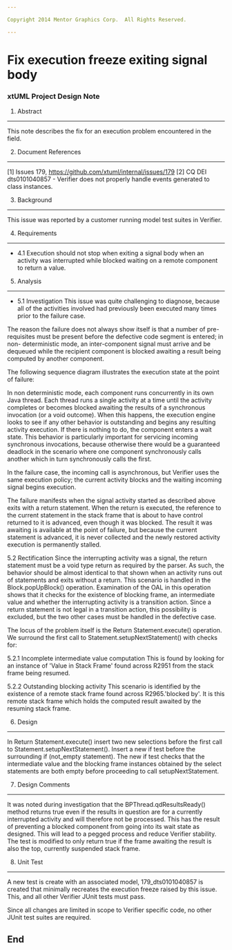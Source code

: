 ```yaml
---

Copyright 2014 Mentor Graphics Corp.  All Rights Reserved.

---
```


# Fix execution freeze exiting signal body
### xtUML Project Design Note

1. Abstract
-----------
This note describes the fix for an execution problem encountered in the field.

2. Document References
----------------------
[1] Issues 179, https://github.com/xtuml/internal/issues/179
[2] CQ DEI dts0101040857 - Verifier does not properly handle events generated to
    class instances.

3. Background
-------------
This issue was reported by a customer running model test suites in Verifier.

4. Requirements
---------------
* 4.1 Execution should not stop when exiting a signal body when an activity was
interrupted while blocked waiting on a remote component to return a value.

5. Analysis
-----------
* 5.1 Investigation
This issue was quite challenging to diagnose, because all of the activities
involved had previously been executed many times prior to the failure case.

The reason the failure does not always show itself is that a number of pre-
requisites must be present before the defective code segment is entered; in non-
deterministic mode, an inter-component signal must arrive and be dequeued while
the recipient component is blocked awaiting a result being computed by another
component.

The following sequence diagram illustrates the execution state at the point of
failure:

<TBD>

In non deterministic mode, each component runs concurrently in its own Java
thread. Each thread runs a single activity at a time until the activity
completes or becomes blocked awaiting the results of a synchronous invocation
(or a void outcome). When this happens, the execution engine looks to see if
any other behavior is outstanding and begins any resulting activity execution.
If there is nothing to do, the component enters a wait state. This behavior is
particularly important for servicing incoming synchronous invocations, because
otherwise there would be a guaranteed deadlock in the scenario where one
component synchronously calls another which in turn synchronously calls the
first. 

In the failure case, the incoming call is asynchronous, but Verifier uses the
same execution policy; the current activity blocks and the waiting incoming
signal begins execution.

The failure manifests when the signal activity started as described above exits
with a return statement. When the return is executed, the reference to the
current statement in the stack frame that is about to have control returned to
it is advanced, even though it was blocked. The result it was awaiting is
available at the point of failure, but because the current statement is
advanced, it is never collected and the newly restored activity execution is
permanently stalled.

5.2 Rectification
Since the interrupting activity was a signal, the return statement must be a
void type return as required by the parser. As such, the behavior should be
almost identical to that shown when an activity runs out of statements and exits
without a return. This scenario is handled in the Block.popUpBlock() operation.
Examination of the OAL in this operation shows that it checks for the existence
of blocking frame, an intermediate value and whether the interrupting activity
is a transition action. Since a return statement is not legal in a transition
action, this possibility is excluded, but the two other cases must be handled in
the defective case.

The locus of the problem itself is the Return Statement.execute() operation.
We surround the first call to Statement.setupNextStatement() with checks for:

5.2.1 Incomplete intermediate value computation
This is found by looking for an instance of 'Value in Stack Frame' found across
R2951 from the stack frame being resumed.

5.2.2 Outstanding blocking activity
This scenario is identified by the existence of a remote stack frame found
across  R2965.'blocked by'. It is this remote stack frame which holds the
computed result awaited by the resuming stack frame.

6. Design
---------
In Return Statement.execute() insert two new selections before the first call to
Statement.setupNextStatement(). Insert a new if test before the surrounding
if (not_empty statement). The new if test checks that the intermediate value and
the blocking frame instances obtained by the select statements are both empty
before proceeding to call setupNextStatement.

7. Design Comments
------------------
It was noted during investigation that the BPThread.qdResultsReady() method
returns true even if the results in question are for a currently interrupted
activity and will therefore not be processed. This has the result of preventing
a blocked component from going into its wait state as designed. This will lead
to a pegged process and reduce Verifier stability. The test is modified to only
return true if the frame awaiting the result is also the top, currently
suspended stack frame.

8. Unit Test
------------
A new test is create with an associated model, 179_dts0101040857 is created that
minimally recreates the execution freeze raised by this issue. This, and all
other Verifier JUnit tests must pass.

Since all changes are limited in scope to Verifier specific code, no other
JUnit test suites are required.

End
---
